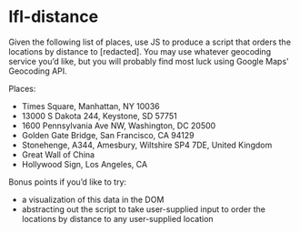 # lfl-distance


Given the following list of places, use JS to produce a script that orders the locations by distance to [redacted].  You may use whatever geocoding service you’d like, but you will probably find most luck using Google Maps' Geocoding API.

Places:
* Times Square, Manhattan, NY 10036
* 13000 S Dakota 244, Keystone, SD 57751
* 1600 Pennsylvania Ave NW, Washington, DC 20500
* Golden Gate Bridge, San Francisco, CA 94129
* Stonehenge, A344, Amesbury, Wiltshire SP4 7DE, United Kingdom
* Great Wall of China
* Hollywood Sign, Los Angeles, CA


Bonus points if you’d like to try:
* a visualization of this data in the DOM
* abstracting out the script to take user-supplied input to order the locations by distance to any user-supplied location
